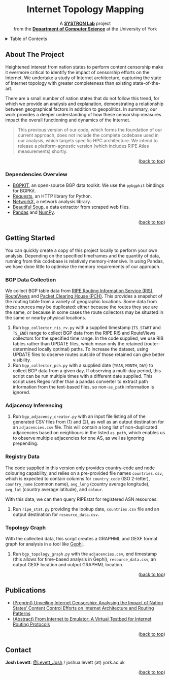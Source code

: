 <a name="readme-top"></a>

<!-- PROJECT DETAILS -->
<div align="center">

  <h1 align="center">Internet Topology Mapping</h1>

  <p align="center">
    A <a href="https://systronlab.github.io"><strong>SYSTRON Lab</strong></a> project
    <br />
    from the <a href="https://www.cs.york.ac.uk/"><strong>Department of Computer Science</strong></a> at the University of York
  </p>
</div>



<!-- TABLE OF CONTENTS -->
<details>
  <summary>Table of Contents</summary>
  <ol>
    <li>
      <a href="#about-the-project">About The Project</a>
      <ul>
        <li><a href="#dependencies-overview">Dependencies Overview</a></li>
      </ul>
    </li>
    <li>
      <a href="#getting-started">Getting Started</a>
      <ul>
        <li><a href="#bgp-data-collection">BGP Data Collection</a></li>
        <li><a href="#adjacency-inferencing">Adjacency Inferencing</a></li>
        <li><a href="#registry-data">Registry Data</a></li>
        <li><a href="#topology-graph">Topology Graph</a></li>
      </ul>
    </li>
    <li><a href="#publications">Publications</a></li>
    <li><a href="#contact">Contact</a></li>
  </ol>
</details>



<!-- ABOUT THE PROJECT -->
## About The Project

Heightened interest from nation states to perform content censorship make it evermore critical to identify the impact of censorship efforts on the Internet. We undertake a study of Internet architecture, capturing the state of Internet topology with greater completeness than existing state-of-the-art.

There are a small number of nation states that do not follow this trend, for which we provide an analysis and explanation, demonstrating a relationship between geographical factors in addition to geopolitics. In summary, our work provides a deeper understanding of how these censorship measures impact the overall functioning and dynamics of the Internet.

> This previous version of our code, which forms the foundation of our current approach, does not include the complete codebase used in our analysis, which targets specific HPC architecture. We intend to release a platform-agnostic version (which includes RIPE Atlas measurements) shortly.

<p align="right">(<a href="#readme-top">back to top</a>)</p>



### Dependencies Overview

* [BGPKIT](https://github.com/bgpkit), an open-source BGP data toolkit. We use the `pybgpkit` bindings for BGPKit.
* [Requests](https://requests.readthedocs.io/en/latest/), an HTTP library for Python.
* [NetworkX](https://networkx.org/documentation/stable/reference/index.html), a network analysis library.
* [Beautiful Soup](https://beautiful-soup-4.readthedocs.io/en/latest/), a data extractor from scraped web files.
* [Pandas](https://pandas.pydata.org/docs/) and [NumPy](https://numpy.org/doc/).

<p align="right">(<a href="#readme-top">back to top</a>)</p>



<!-- GETTING STARTED -->
## Getting Started

You can quickly create a copy of this project locally to perform your own analysis. Depending on the specified timeframes and the quantity of data, running from this codebase is relatively memory-intensive. In using Pandas, we have done little to optimise the memory requirements of our approach.

### BGP Data Collection

We collect BGP table data from [RIPE Routing Information Service (RIS)](https://www.ripe.net/analyse/internet-measurements/routing-information-service-ris/), [RouteViews](https://www.routeviews.org/routeviews/) and [Packet Clearing House (PCH)](https://www.pch.net/). This provides a snapshot of the routing table from a variety of geographic locations. Some data from these sources may be duplicated: either because the routes they see are the same, or because in some cases the route collectors may be situated in the same or nearby physical locations.

1. Run `bgp_collector_ris_rv.py` with a supplied timestamp (`TS_START` and `TS_END`) range to collect BGP data from the RIPE RIS and RouteViews collectors for the specified time range. In the code supplied, we use RIB tables rather than UPDATE files, which mean only the retained (router-determined locally optimal) paths. To increase the dataset, using UPDATE files to observe routes outside of those retained can give better visibility.
2. Run `bgp_collector_pch.py` with a supplied date (`YEAR`, `MONTH`, `DAY`) to collect BGP data from a given day. If observing a multi-day period, this script can be run multiple times with a different date supplied. This script uses Regex rather than a pandas converter to extract path information from the text-based files, so non-`as_path` information is ignored.

### Adjacency Inferencing

1. Run `bgp_adjacency_creator.py` with an input file listing all of the generated CSV files from (1) and (2), as well as an output destination for an `adjacencies.csv` file. This will contain a long list of non-duplicated adjacencies based on neighbours in the listed `as_path`, which enables us to observe multiple adjacencies for one AS, as well as ignoring prepending.

### Registry Data

The code supplied in this version only provides country-code and node colouring capability, and relies on a pre-provided file names `countries.csv`, which is expected to contain columns for `country_code` (ISO 2-letter), `country_name` (common name), `avg_long` (country average longitude), `avg_lat` (country average latitude), and `colour`.

With this data, we can then query RIPEstat for registered ASN resources:

1. Run `ripe_stat.py` providing the lookup date, `countries.csv` file and an output destination for `resource_data.csv`.

### Topology Graph

With the collected data, this script creates a GRAPHML and GEXF format graph for analysis in a tool like [Gephi](https://gephi.org/).

1. Run `bgp_topology_graph.py` with the `adjacencies.csv`, end timestamp (this allows for time-based analysis in Gephi), `resource_data.csv`, an output GEXF location and output GRAPHML location.

<p align="right">(<a href="#readme-top">back to top</a>)</p>


<!-- PUBLICATIONS -->
## Publications

- [(Preprint) Unveiling Internet Censorship: Analysing the Impact of Nation States’ Content Control Efforts on Internet Architecture and Routing Patterns](https://systronlab.github.io/publications/2024-unveiling-internet-censorship)
- [(Abstract) From Internet to Emulator: A Virtual Testbed for Internet Routing Protocols](https://systronlab.github.io/publications/2024-from-internet-to-emulator)

<p align="right">(<a href="#readme-top">back to top</a>)</p>


<!-- CONTACT -->
## Contact

**Josh Levett**: [@Levett_Josh](https://twitter.com/Levett_Josh) / joshua.levett (at) york.ac.uk


<p align="right">(<a href="#readme-top">back to top</a>)</p>